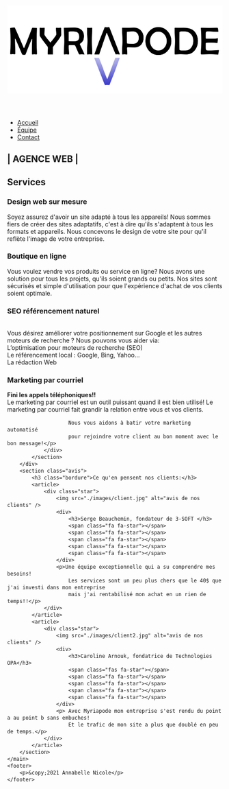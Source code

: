 <!DOCTYPE html>
<html lang="fr-ca">

<head>
    <meta charset="UTF-8">
    <meta http-equiv="X-UA-Compatible" content="IE=edge">
    <meta name="viewport" content="width=device-width, initial-scale=1.0">
    <link rel="stylesheet" href="./css/style.css" />
    <link rel="stylesheet" href="https://fonts.googleapis.com/css?family=Oswald|Noto+Sans">
    <link rel="stylesheet" href="https://use.fontawesome.com/releases/v5.8.1/css/all.css">
    <title>Myriapode-accueil</title>
    <link rel="icon" type="image/x-icon" href="./images/favicon.png">
</head>

<body id="accueil">
    <main class="accueilflex">
        <header>
            <img src="./images/logo_myriapode.png" alt="logo myriapode" />
        </header>
        <nav>
            <ul>
                <li><a href="./accueil.html">Accueil</a></li>
                <li><a href="./equipe.html">Équipe</a></li>
                <li><a href="./contact.html">Contact</a></li>
            </ul>
        </nav>
        <section class="titreflex">
            <h1>| AGENCE WEB | </h1>
            <h2>Services</h2>
        </section>
        <div class="sectionflex">
            <section class="fond-service1">
                <div class="fondtexteaccueil">
                    <h3> Design web sur mesure </h3>
                    <p>Soyez assurez d'avoir un site adapté à tous les appareils!
                        Nous sommes fiers de créer des sites adaptatifs, c'est à dire
                        qu'ils s'adaptent à tous les formats et appareils.
                        Nous concevons le design de votre site pour qu'il reflète l'image de votre entreprise.</p>
                </div>
            </section>
            <section class="fond-service2">
                <div class="fondtexteaccueil">
                    <h3>Boutique en ligne</h3>
                    <p>Vous voulez vendre vos produits ou service en ligne?
                        Nous avons une solution pour tous les projets, qu'ils soient grands ou petits.
                        Nos sites sont sécurisés et simple d'utilisation
                        pour que l'expérience d'achat de vos clients soient optimale. </p>
                </div>
            </section>
            <section class="fond-service3">
                <div class="fondtexteaccueil">
                    <h3>SEO référencement naturel</h3>
                    <p><br />Vous désirez améliorer votre positionnement sur Google et les autres moteurs de recherche ?
                        Nous pouvons vous aider via: <br />L’optimisation pour moteurs de recherche (SEO)
                        <br />Le référencement local : Google, Bing, Yahoo…
                        <br />La rédaction Web
                    </p>
                </div>
            </section>
            <section class="fond-service4">
                <div class="fondtexteaccueil">
                    <h3>Marketing par courriel</h3>
                    <p><strong>Fini les appels téléphoniques!! </strong><br />Le marketing par courriel est un outil
                        puissant quand il est bien utilisé!
                        Le marketing par courriel fait grandir la relation entre vous et vos clients.

                        Nous vous aidons à batir votre marketing automatisé
                        pour rejoindre votre client au bon moment avec le bon message!</p>
                </div>
            </section>
        </div>
        <section class="avis">
            <h3 class="bordure">Ce qu'en pensent nos clients:</h3>
            <article>
                <div class="star">
                    <img src="./images/client.jpg" alt="avis de nos clients" />
                    <div>
                        <h3>Serge Beauchemin, fondateur de 3-SOFT </h3>
                        <span class="fa fa-star"></span>
                        <span class="fa fa-star"></span>
                        <span class="fa fa-star"></span>
                        <span class="fa fa-star"></span>
                        <span class="fa fa-star"></span>
                    </div>
                    <p>Une équipe exceptionnelle qui a su comprendre mes besoins!
                        Les services sont un peu plus chers que le 40$ que j'ai investi dans mon entreprise
                        mais j'ai rentabilisé mon achat en un rien de temps!!</p>
                </div>
            </article>
            <article>
                <div class="star">
                    <img src="./images/client2.jpg" alt="avis de nos clients" />
                    <div>
                        <h3>Caroline Arnouk, fondatrice de Technologies OPA</h3>
                        <span class="fas fa-star"></span>
                        <span class="fa fa-star"></span>
                        <span class="fa fa-star"></span>
                        <span class="fa fa-star"></span>
                        <span class="fa fa-star"></span>
                    </div>
                    <p> Avec Myriapode mon entreprise s'est rendu du point a au point b sans embuches!
                        Et le trafic de mon site a plus que doublé en peu de temps.</p>
                </div>
            </article>
        </section>
    </main>
    <footer>
        <p>&copy;2021 Annabelle Nicole</p>
    </footer>

</body>

</html>
